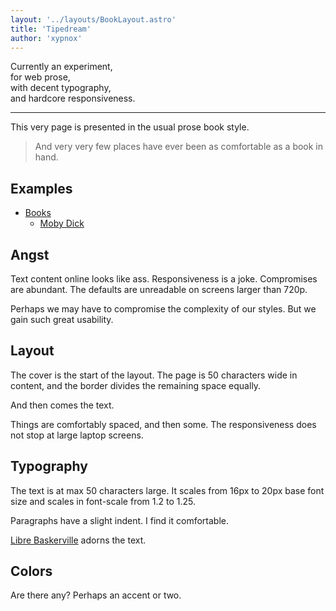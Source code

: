 ```yaml
---
layout: '../layouts/BookLayout.astro'
title: 'Tipedream'
author: 'xypnox'
---
```


Currently an experiment,  
for web prose,  
with decent typography,  
and hardcore responsiveness.

---

This very page is presented in the usual prose book style. 

> And very very few places have ever been as comfortable as a book in hand.

## Examples

- [Books](/books/)
  - [Moby Dick](/books/moby-dick/)


## Angst

Text content online looks like ass. Responsiveness is a joke. Compromises are abundant. The defaults are unreadable on screens larger than 720p.

Perhaps we may have to compromise the complexity of our styles. But we gain such great usability.

## Layout

The cover is the start of the layout. The page is 50 characters wide in content, and the border divides the remaining space equally.

And then comes the text.

Things are comfortably spaced, and then some. The responsiveness does not stop at large laptop screens.

## Typography

The text is at max 50 characters large. It scales from 16px to 20px base font size and scales in font-scale from 1.2 to 1.25.

Paragraphs have a slight indent. I find it comfortable.

[Libre Baskerville](https://github.com/impallari/Libre-Baskerville) adorns the text. 

## Colors

Are there any? Perhaps an accent or two.


